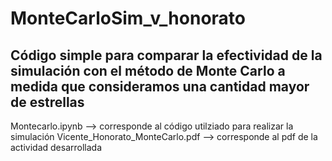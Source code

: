 # MonteCarloSim_v_honorato
Código simple para comparar la efectividad de la simulación con el método de Monte Carlo a medida que consideramos una cantidad mayor de estrellas
-
Montecarlo.ipynb --> corresponde al código utilziado para realizar la simulación
Vicente_Honorato_MonteCarlo.pdf --> corresponde al pdf de la actividad desarrollada
